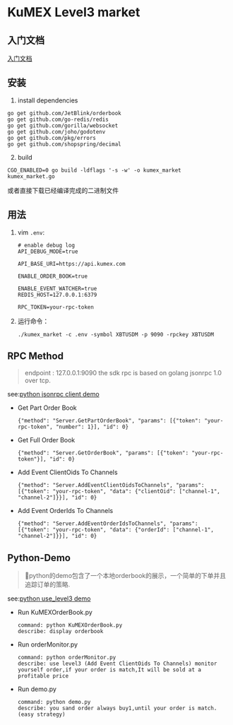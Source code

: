 # KuMEX Level3 market

## 入门文档
  [入门文档](docs/guide_CN.md)

## 安装

1. install dependencies

```
go get github.com/JetBlink/orderbook
go get github.com/go-redis/redis
go get github.com/gorilla/websocket
go get github.com/joho/godotenv
go get github.com/pkg/errors
go get github.com/shopspring/decimal
```

2. build

```
CGO_ENABLED=0 go build -ldflags '-s -w' -o kumex_market kumex_market.go
``` 

或者直接下载已经编译完成的二进制文件

## 用法

1. vim `.env`:
    ```
    # enable debug log
    API_DEBUG_MODE=true
    
    API_BASE_URI=https://api.kumex.com
    
    ENABLE_ORDER_BOOK=true
    
    ENABLE_EVENT_WATCHER=true
    REDIS_HOST=127.0.0.1:6379
    
    RPC_TOKEN=your-rpc-token
    ```

1. 运行命令：

    ```
    ./kumex_market -c .env -symbol XBTUSDM -p 9090 -rpckey XBTUSDM
    ```

## RPC Method

> endpoint : 127.0.0.1:9090
> the sdk rpc is based on golang jsonrpc 1.0 over tcp.

see:[python jsonrpc client demo](./demo/python-demo/Level3/rpc.py)

* Get Part Order Book
    ```
    {"method": "Server.GetPartOrderBook", "params": [{"token": "your-rpc-token", "number": 1}], "id": 0}
    ```
    
* Get Full Order Book
    ```
    {"method": "Server.GetOrderBook", "params": [{"token": "your-rpc-token"}], "id": 0}
    ```

* Add Event ClientOids To Channels
    ```
    {"method": "Server.AddEventClientOidsToChannels", "params": [{"token": "your-rpc-token", "data": {"clientOid": ["channel-1", "channel-2"]}}], "id": 0}
    ```

* Add Event OrderIds To Channels
    ```
    {"method": "Server.AddEventOrderIdsToChannels", "params": [{"token": "your-rpc-token", "data": {"orderId": ["channel-1", "channel-2"]}}], "id": 0}
    ```
## Python-Demo

> python的demo包含了一个本地orderbook的展示，一个简单的下单并且追踪订单的策略.

see:[python use_level3 demo](./demo/python-demo/demo)

- Run KuMEXOrderBook.py
    ```
    command: python KuMEXOrderBook.py
    describe: display orderbook
    ```
- Run orderMonitor.py
    ```
    command: python orderMonitor.py
    describe: use level3 (Add Event ClientOids To Channels) monitor yourself order,if your order is match,It will be sold at a profitable price
    ```
- Run demo.py
    ```
    command: python demo.py
    describe: you sand order always buy1,until your order is match.(easy strategy)
    ```    
  